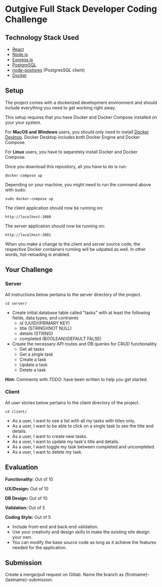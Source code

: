 # Outgive Full Stack Developer Coding Challenge

## Technology Stack Used

- [React](https://reactjs.org/)
- [Node.js](https://nodejs.org/)
- [Express.js](https://expressjs.com/)
- [PostgreSQL](https://www.postgresql.org/)
- [node-postgres](https://node-postgres.com/) (PostgresSQL client)
- [Docker](https://www.docker.com/)

## Setup

The project comes with a dockerized development environment and should include everything you need to get working right away.

This setup requires that you have Docker and Docker Compose installed on your your system.

For **MacOS and Windows** users, you should only need to install [Docker Desktop](https://www.docker.com/products/docker-desktop). Docker Desktop includes both Docker Engine and Docker Compose.

For **Linux** users, you have to separetely install Docker and Docker Compose.

Once you download this repository, all you have to do is run:

```
docker-compose up
```

Depending on your machine, you might need to run the command above with sudo:

```
sudo docker-compose up
```

The client application should now be running on:

```
http://localhost:3000
```

The server application should now be running on:

```
http://localhost:3001
```

When you make a change to the client and server source code, the respective Docker containers running will be udpated as well. In other words, hot-reloading is enabled.

## Your Challenge

### Server

All instructions below pertains to the server directory of the project.

```
cd server/
```

- Create initial database table called "tasks" with at least the following fields, data types, and contraints
  - id (UUID)(PRIMARY KEY)
  - title (STRING)(NOT NULL)
  - details (STRING)
  - completed (BOOLEAN)(DEFAULT FALSE)
- Create the necessary API routes and DB queries for CRUD functionalitiy
  - Get all tasks
  - Get a single task
  - Create a task
  - Update a task
  - Delete a task

**Hint:** Comments with _TODO:_ have been written to help you get started.

### Client

All user stories below pertains to the client directory of the project.

```
cd client/
```

- As a user, I want to see a list with all my tasks with titles only.
- As a user, I want to be able to click on a single task to see the title and details.
- As a user, I want to create new tasks.
- As a user, I want to update my task's title and details.
- As a user, I want toggle my task between completed and uncompleted.
- As a user, I want to delete my task.

## Evaluation

**Functionality:** Out of 10

**UX/Design:** Out of 10

**DB Design:** Out of 10

**Validation:** Out of 5

**Coding Style:** Out of 5

- Include front-end and back-end validation.
- Use your creativity and design skills to make the existing site design your own.
- You can modify the base source code as long as it achieve the features needed for the application.

## Submission

Create a merge/pull request on Gitlab. Name the branch as {firstname}-{lastname}-submission.
